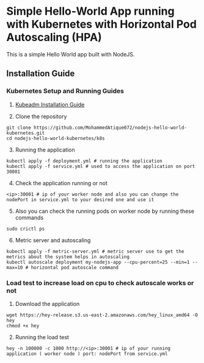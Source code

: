 # Simple Hello-World App running with Kubernetes with Horizontal Pod Autoscaling (HPA)
This is a simple Hello World app built with NodeJS.

## Installation Guide

### Kubernetes Setup and Running Guides

1. [Kubeadm Installation Guide](https://github.com/MohammedAtique072/kubestarter/blob/main/kubeadm_installation.md)

2. Clone the repository
```
git clone https://github.com/MohammedAtique072/nodejs-hello-world-kubernetes.git
cd nodejs-hello-world-kubernetes/k8s
```

3. Running the application
```
kubectl apply -f deployment.yml # running the application
kubectl apply -f service.yml # used to access the application on port 30001
```
4. Check the application running or not
```
<ip>:30001 # ip of your worker node and also you can change the nodePort in service.yml to your desired one and use it
```
5. Also you can check the running pods on worker node by running these commands
```
sudo crictl ps
```
6. Metric server and autoscaling
```
kubectl apply -f metric-server.yml # metric server use to get the metrics about the system helps in autoscaling
kubectl autoscale deployment my-nodejs-app --cpu-percent=25 --min=1 --max=10 # horizontal pod autoscale command 
```

### Load test to increase load on cpu to check autoscale works or not

1. Download the application
```
wget https://hey-release.s3.us-east-2.amazonaws.com/hey_linux_amd64 -O hey
chmod +x hey
```

2. Running the load test
```
hey -n 100000 -c 1000 http://<ip>:30001 # ip of your running application ( worker node ) port: nodePort from service.yml
```
